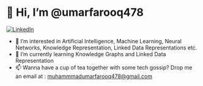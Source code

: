 # 👋 Hi, I’m @umarfarooq478
[![LinkedIn](https://img.shields.io/badge/LinkedIn-0077B5?style=for-the-badge&logo=linkedin&logoColor=white)](https://pk.linkedin.com/in/umarfarooq478)

- 👀 I’m interested in Artificial Intelligence, Machine Learning, Neural Networks, Knowledge Representation, Linked Data Representations etc.
- 🌱 I’m currently learning Knowledge Graphs and Linked Data Representation
- 📫 Wanna have a cup of tea together with some tech gossip?  Drop me an email at : muhammmadumarfarooq478@gmail.com

<!---
umarfarooq478/umarfarooq478 is a ✨ special ✨ repository because its `README.md` (this file) appears on your GitHub profile.
You can click the Preview link to take a look at your changes.
--->
